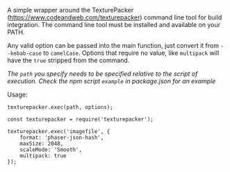 A simple wrapper around the TexturePacker (https://www.codeandweb.com/texturepacker) command line tool for build integration. The command line tool must be installed and available on your PATH.

Any valid option can be passed into the main function, just convert it from `--kebab-case` to `camelCase`. Options that require no value, like `multipack` will have the `true` stripped from the command.

_The `path` you specify needs to be specified relative to the script of execution. Check the npm script `example` in package.json for an example_

Usage:

```
texturepacker.exec(path, options);
```

```
const texturepacker = require('texturepacker');

texturepacker.exec('imagefile', {
    format: 'phaser-json-hash',
    maxSize: 2048,
    scaleMode: 'Smooth',
    multipack: true
});
```
